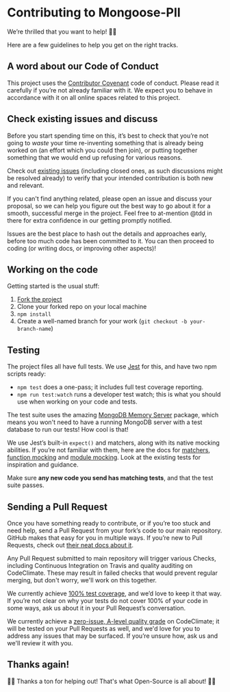 # Contributing to Mongoose-PII

We’re thrilled that you want to help! 🎉😍

Here are a few guidelines to help you get on the right tracks.

## A word about our Code of Conduct

This project uses the [Contributor Covenant](./CODE_OF_CONDUCT.md) code of conduct. Please read it carefully if you’re not already familiar with it. We expect you to behave in accordance with it on all online spaces related to this project.

## Check existing issues and discuss

Before you start spending time on this, it’s best to check that you’re not going to _waste_ your time re-inventing something that is already being worked on (an effort which you could then join), or putting together something that we would end up refusing for various reasons.

Check out [existing issues](https://github.com/deliciousinsights/mongoose-pii/issues?utf8=%E2%9C%93&q=is%3Aissue) (including closed ones, as such discussions might be resolved already) to verify that your intended contribution is both new and relevant.

If you can't find anything related, please open an issue and discuss your proposal, so we can help you figure out the best way to go about it for a smooth, successful merge in the project. Feel free to at-mention @tdd in there for extra confidence in our getting promptly notified.

Issues are the best place to hash out the details and approaches early, before too much code has been committed to it. You can then proceed to coding (or writing docs, or improving other aspects)!

## Working on the code

Getting started is the usual stuff:

1. [Fork the project](https://github.com/deliciousinsights/mongoose-pii/fork)
2. Clone your forked repo on your local machine
3. `npm install`
4. Create a well-named branch for your work (`git checkout -b your-branch-name`)

## Testing

The project files all have full tests. We use [Jest](https://jestjs.io/) for this, and have two npm scripts ready:

- `npm test` does a one-pass; it includes full test coverage reporting.
- `npm run test:watch` runs a developer test watch; this is what you should use when working on your code and tests.

The test suite uses the amazing [MongoDB Memory Server](https://www.npmjs.com/package/mongodb-memory-server) package, which means you won't need to have a running MongoDB server with a test database to run our tests! How cool is that!

We use Jest’s built-in `expect()` and matchers, along with its native mocking abilities. If you’re not familiar with them, here are the docs for [matchers](https://jestjs.io/docs/en/expect), [function mocking](https://jestjs.io/docs/en/mock-function-api) and [module mocking](https://jestjs.io/docs/en/manual-mocks). Look at the existing tests for inspiration and guidance.

Make sure **any new code you send has matching tests**, and that the test suite passes.

## Sending a Pull Request

Once you have something ready to contribute, or if you’re too stuck and need help, send a Pull Request from your fork’s code to our main repository. GitHub makes that easy for you in multiple ways. If you’re new to Pull Requests, check out [their neat docs about it](https://help.github.com/articles/proposing-changes-to-your-work-with-pull-requests/).

Any Pull Request submitted to main repository will trigger various Checks, including Continuous Integration on Travis and quality auditing on CodeClimate. These may result in failed checks that would prevent regular merging, but don't worry, we'll work on this together.

We currently achieve [100% test coverage](https://codeclimate.com/github/deliciousinsights/mongoose-pii), and we’d love to keep it that way. If you’re not clear on why your tests do not cover 100% of your code in some ways, ask us about it in your Pull Request’s conversation.

We currently achieve a [zero-issue, A-level quality grade](https://codeclimate.com/github/deliciousinsights/mongoose-pii) on CodeClimate; it will be tested on your Pull Requests as well, and we'd love for you to address any issues that may be surfaced. If you’re unsure how, ask us and we'll review it with you.

## Thanks again!

🙏🏻 Thanks a ton for helping out! That's what Open-Source is all about! 🙏🏻
